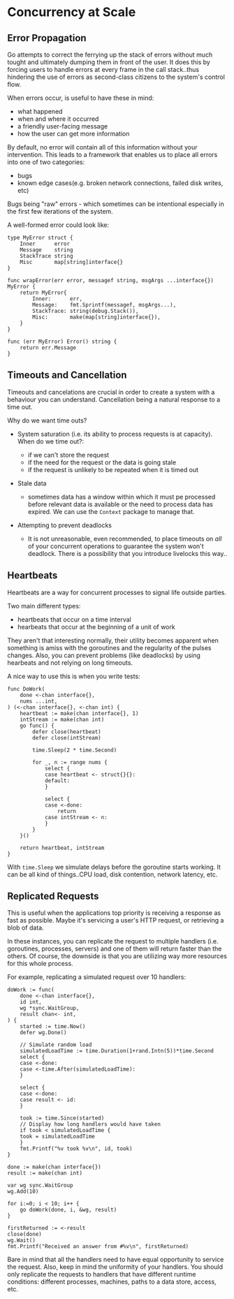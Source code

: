 # Concurrency at Scale #

## Error Propagation ##

Go attempts to correct the ferrying up the stack of errors without much tought and ultimately dumping them in front of the user. It does this by forcing users to handle errors at every frame in the call stack..thus hindering the use of errors as second-class citizens to the system's control flow.

When errors occur, is useful to have these in mind:
- what happened
- when and where it occurred
- a friendly user-facing message
- how the user can get more information 

By default, no error will contain all of this information without your intervention. This leads to a framework that enables us to place all errors into one of two categories:
- bugs
- known edge cases(e.g. broken network connections, failed disk writes, etc)

Bugs being "raw" errors - which sometimes can be intentional especially in the first few iterations of the system.

A well-formed error could look like:

```
type MyError struct {
	Inner      error
	Message    string
	StackTrace string
	Misc       map[string]interface{}
}

func wrapError(err error, messagef string, msgArgs ...interface{}) MyError {
	return MyError{
		Inner:      err, 
		Message:    fmt.Sprintf(messagef, msgArgs...),
		StackTrace: string(debug.Stack()),        
		Misc:       make(map[string]interface{}),
	}
}

func (err MyError) Error() string {
	return err.Message
}
```

## Timeouts and Cancellation ##

Timeouts and cancelations are crucial in order to create a system with a behaviour you can understand. Cancellation being a natural response to a time out.

Why do we want time outs?
- System saturation (i.e. its ability to process requests is at capacity). When do we time out?: 
    - if we can't store the request
    - if the need for the request or the data is going stale
    - if the request is unlikely to be repeated when it is timed out

- Stale data
    - sometimes data has a window within which it must pe processed before relevant data is available or the need to process data has expired. We can use the `Context` package to manage that.

- Attempting to prevent deadlocks
    - It is not unreasonable, even recommended, to place timeouts on *all* of your concurrent operations to guarantee the system won't deadlock. There is a possibility that you introduce livelocks this way..

## Heartbeats ##

Heartbeats are a way for concurrent processes to signal life outside parties.

Two main different types:
- heartbeats that occur on a time interval
- hearbeats that occur at the beginning of a unit of work

They aren't that interesting normally, their utility becomes apparent when something is amiss with the goroutines and the regularity of the pulses changes. Also, you can prevent problems (like deadlocks) by using hearbeats and not relying on long timeouts.

A nice way to use this is when you write tests:
```
func DoWork(
	done <-chan interface{},
	nums ...int,
) (<-chan interface{}, <-chan int) {
	heartbeat := make(chan interface{}, 1)
	intStream := make(chan int)
	go func() {
		defer close(heartbeat)
		defer close(intStream)

		time.Sleep(2 * time.Second) 

		for _, n := range nums {
			select {
			case heartbeat <- struct{}{}:
			default:
			}

			select {
			case <-done:
				return
			case intStream <- n:
			}
		}
	}()

	return heartbeat, intStream
}
```

With `time.Sleep` we simulate delays before the goroutine starts working. It can be all kind of things..CPU load, disk contention, network latency, etc.

## Replicated Requests ##

This is useful when the applications top priority is receiving a response as fast as possible. Maybe it's servicing a user's HTTP request, or retrieving a blob of data.

In these instances, you can replicate the request to multiple handlers (i.e. goroutines, processes, servers) and one of them will return faster than the others. Of course, the downside is that you are utilizing way more resources for this whole process.

For example, replicating a simulated request over 10 handlers:

```
doWork := func(
    done <-chan interface{},
    id int,
    wg *sync.WaitGroup,
    result chan<- int,
) {
    started := time.Now()
    defer wg.Done()

    // Simulate random load
    simulatedLoadTime := time.Duration(1+rand.Intn(5))*time.Second
    select {
    case <-done:
    case <-time.After(simulatedLoadTime):
    }

    select {
    case <-done:
    case result <- id:
    }

    took := time.Since(started)
    // Display how long handlers would have taken
    if took < simulatedLoadTime {
    took = simulatedLoadTime
    }
    fmt.Printf("%v took %v\n", id, took)
}

done := make(chan interface{})
result := make(chan int)

var wg sync.WaitGroup
wg.Add(10)

for i:=0; i < 10; i++ {
    go doWork(done, i, &wg, result)
}

firstReturned := <-result
close(done)
wg.Wait()
fmt.Printf("Received an answer from #%v\n", firstReturned)
```

Bare in mind that all the handlers need to have equal opportunity to service the request. Also, keep in mind the uniformity of your handlers. You should only replicate the requests to handlers that have different runtime conditions: different processes, machines, paths to a data store, access, etc.